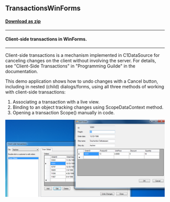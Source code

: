 ## TransactionsWinForms
#### [Download as zip](https://grapecity.github.io/DownGit/#/home?url=https://github.com/GrapeCity/ComponentOne-WinForms-Samples/tree/master/NetFramework\DataSource\CS\TransactionsWinForms)
____
#### Client-side transactions in WinForms.
____
Client-side transactions is a mechanism implemented in C1DataSource for canceling changes on the client without involving the server.
For details, see "Client-Side Transactions" in "Programming Guilde" in the documentation.

This demo application shows how to undo changes with a Cancel button, including in nested (child) dialogs/forms, using all three methods of working with client-side transactions:
  1. Associating a transaction with a live view.
  2. Binding to an object tracking changes using ScopeDataContext method.
  3. Opening a transaction Scope() manually in code.

![screenshot](screenshot.PNG)
